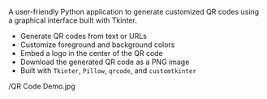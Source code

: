 

A user-friendly Python application to generate customized QR codes using a graphical interface built with Tkinter.

- Generate QR codes from text or URLs
- Customize foreground and background colors
- Embed a logo in the center of the QR code
- Download the generated QR code as a PNG image
- Built with `Tkinter`, `Pillow`, `qrcode`, and `customtkinter`
  
/QR Code Demo.jpg
